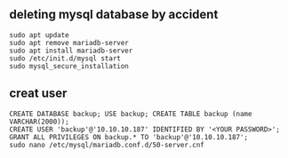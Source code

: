 
## deleting mysql database by accident
```
sudo apt update
sudo apt remove mariadb-server
sudo apt install mariadb-server
sudo /etc/init.d/mysql start
sudo mysql_secure_installation
```


## creat user 
```
CREATE DATABASE backup; USE backup; CREATE TABLE backup (name VARCHAR(2000));
CREATE USER 'backup'@'10.10.10.187' IDENTIFIED BY '<YOUR PASSWORD>';
GRANT ALL PRIVILEGES ON backup.* TO 'backup'@'10.10.10.187';
sudo nano /etc/mysql/mariadb.conf.d/50-server.cnf 
```
